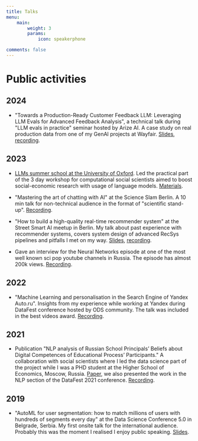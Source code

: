 ```yaml
---
title: Talks
menu:
    main: 
        weight: 3
        params:
            icon: speakerphone

comments: false
---
```


# Public activities


## 2024

* "Towards a Production-Ready Customer Feedback LLM: Leveraging LLM Evals for Advanced Feedback Analysis", a technical talk during "LLM evals in practice" seminar hosted by Arize AI. A case study on real production data from one of my GenAI projects at Wayfair. [Slides](https://20083050.fs1.hubspotusercontent-na1.net/hubfs/20083050/Towards%20Production-Ready%20Customer%20Feedback%20LLM.pdf), 
[recording](https://www.youtube.com/watch?v=WM4OzrPO8LE).

## 2023

* [LLMs summer school at the University of Oxford](https://www.llmsforsocialsciene.dev/). Led the practical part of the 3 day workshop for computational social scientists aimed to boost social-economic research with usage of language models. [Materials](https://github.com/antndlcrx/oxford-llms-workshop).

* "Mastering the art of chatting with AI" at the Science Slam Berlin. A 10 min talk for non-technical audience in the format of "scientific stand-up". [Recording](https://www.youtube.com/watch?v=6xozBoWT-ks&t=4052s).

* "How to build a high-quality real-time recommender system" at the Street Smart AI meetup in Berlin. My talk about past experience with recommender systems, covers system design of advanced RecSys pipelines and pitfalls I met on my way. [Slides](https://docs.google.com/presentation/d/15Rj9YybvJsMb27_cDPZ8bxhheJD5K_wargRNpeQ_NIY/edit?usp=drive_link), [recording](https://drive.google.com/file/d/1iAeCejMkQXSRWvChLlC8B2upQmyigeHy/view?usp=drive_link).

* Gave an interview for the Neural Networks episode at one of the most well known sci pop youtube channels in Russia. The episode has almost 200k views. [Recording](https://www.youtube.com/watch?v=VqC4YTyFBpg).

## 2022  
* "Machine Learning and personalisation in the Search Engine of Yandex Auto.ru". Insights from my experience while working at Yandex during DataFest conference hosted by ODS community. The talk was included in the best videos award. [Recording](https://www.youtube.com/watch?v=5wv26h2ridM&list=PLTlO6nV_TaGBB3hMETtFkWMkniDbLYaao&index=19).

## 2021

* Publication "NLP analysis of Russian School Principals’ Beliefs about Digital Competences of Educational Process’ Participants." A collaboration with social scientists where I led the data science part of the project while I was a PHD student at the Higher School of Economics, Moscow, Russia. [Paper](https://vo.hse.ru/article/view/15815), we also presented the work in the NLP section of the DataFest 2021 conference. [Recording](https://www.youtube.com/watch?v=thzgvuA3X-Q).

## 2019

* "AutoML for user segmentation: how to match millions of users with hundreds of segments every day" at the Data Science Conference 5.0 in Belgrade, Serbia. My first onsite talk for the international audience. Probably this was the moment I realised I enjoy public speaking. [Slides](https://www.slideshare.net/Insitute_of_Contemporary_Sciences/automl-for-user-segmentation-how-to-match-millions-of-users-with-hundreds-of-segments-every-day).



